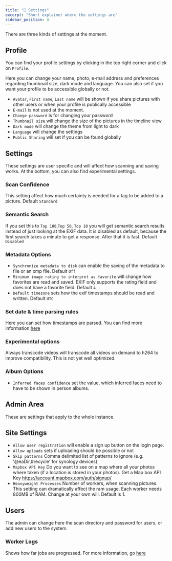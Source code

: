 ```yaml
---
title: "🔧 Settings"
excerpt: "Short explainer where the settings are"
sidebar_position: 4
---
```


There are three kinds of settings at the moment.

## Profile

You can find your profile settings by clicking in the top right corner and click on `Profile`.

Here you can change your name, photo, e-mail address and preferences regarding thumbnail size, dark mode and language. You can also set if you want your profile to be accessible globally or not.

- `Avatar`, `First name`, `Last name` will be shown if you share pictures with other users or when your profile is publically accessible
- `E-mail` is not used at the moment.
- `Change password` is for changing your password
- `Thumbnail size` will change the size of the pictures in the timeline view
- `Dark mode` will change the theme from light to dark
- `Language` will change the settings
- `Public Sharing` will set if you can be found globally

## Settings

These settings are user specific and will affect how scanning and saving works. At the bottom, you can also find experimental settings.

### Scan Confidence

This setting affect how much certainty is needed for a tag to be added to a picture. Default `Standard`

### Semantic Search

If you set this to `Top 100`,`Top 50`, `Top 10` you will get semantic search results instead of just looking at the EXIF data. It is disabled as default, because the first search takes a minute to get a response. After that it is fast. Default `Disabled`

### Metadata Options

- `Synchronize metadata to disk` can enable the saving of the metadata to file or an xmp file. Default `Off`
- `Minimum image rating to interpret as favorite` will change how favorites are read and saved. EXIF only supports the rating field and does not have a favorite field. Default `4`
- `Default timezone` sets how the exif timestamps should be read and written. Default `UTC`

### Set date & time parsing rules

Here you can set how timestamps are parsed. You can find more information [here](./date-rules)

### Experimental options

Always transcode videos will transcode all videos on demand to h264 to improve compatibility. This is not yet well optimized.

### Album Options

- `Inferred faces confidence` set the value, which inferred faces need to have to be shown in person albums.

## Admin Area

These are settings that apply to the whole instance.

## Site Settings

- `Allow user registration` will enable a sign up button on the login page.
- `Allow uploads` sets if uploading should be possible or not
- `Skip patterns` Comma delimited list of patterns to ignore (e.g. '@eaDir,#recycle' for synology devices)
- `Mapbox API Key` Do you want to see on a map where all your photos where taken (if a location is stored in your photos). Get a Map box API Key https://account.mapbox.com/auth/signup/
- `Heavyweight Processes` Number of workers, when scanning pictures. This setting can dramatically affect the ram usage. Each worker needs 800MB of RAM. Change at your own will. Default is 1.

## Users

The admin can change here the scan directory and password for users, or add new users to the system.

### Worker Logs

Shows how far jobs are progressed. For more information, go [here](../job-system)
